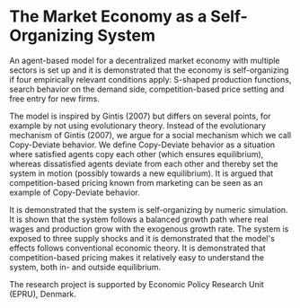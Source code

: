 # The Market Economy as a Self-Organizing System
An agent-based model for a decentralized market economy with multiple sectors is set up and it is demonstrated that the economy is self-organizing if four empirically relevant conditions apply: S-shaped production functions, search behavior on the demand side, competition-based price setting and free entry for new firms. 

The model is inspired by Gintis (2007) but differs on several points, for example by not using evolutionary theory. Instead of the evolutionary mechanism of Gintis (2007), we argue for a social mechanism which we call Copy-Deviate behavior. We define Copy-Deviate behavior as a situation where satisfied agents copy each other (which ensures equilibrium), whereas dissatisfied agents deviate from each other and thereby set the system in motion (possibly towards a new equilibrium). It is argued that competition-based pricing known from marketing can be seen as an example of Copy-Deviate behavior.

It is demonstrated that the system is self-organizing by numeric simulation. It is shown that the system follows a balanced growth path where real wages and production grow with the exogenous growth rate. The system is exposed to three supply shocks and it is demonstrated that the model's effects follows conventional economic theory. It is demonstrated that competition-based pricing makes it relatively easy to understand the system, both in- and outside equilibrium. 

The research project is supported by Economic Policy Research Unit (EPRU), Denmark.

